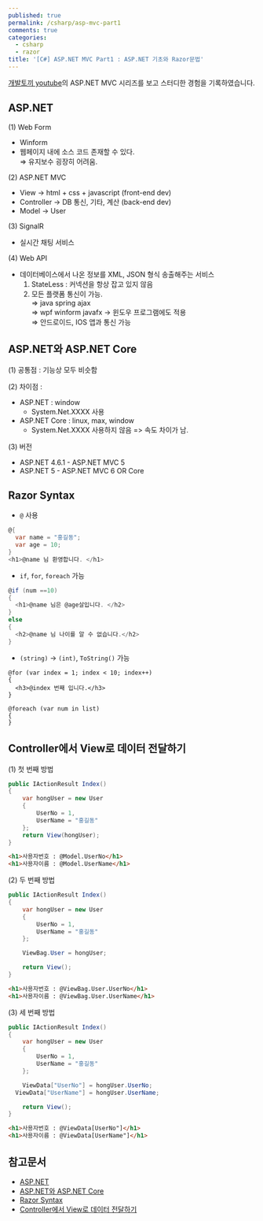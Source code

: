 ```yaml
---
published: true
permalink: /csharp/asp-mvc-part1
comments: true
categories:
  - csharp
  - razor
title: '[C#] ASP.NET MVC Part1 : ASP.NET 기초와 Razor문법'
---
```

[개발토끼 youtube](https://www.youtube.com/channel/UCuuyTE8bBNYCujb7mzf8H7w)의 ASP.NET MVC 시리즈를 보고 스터디한 경험을 기록하였습니다.


## ASP.NET 
(1) Web Form
  - Winform 
  - 웹페이지 내에 소스 코드 존재할 수 있다.   
⇒ 유지보수 굉장히 어려움.   

(2) ASP.NET MVC
  - View → html + css + javascript (front-end dev)
  - Controller → DB 통신, 기타, 계산 (back-end dev)
  - Model → User   
  
(3) SignalR
  - 실시간 채팅 서비스 
    
(4) Web API   
- 데이터베이스에서 나온 정보를 XML, JSON 형식 송출해주는 서비스   
  1) StateLess : 커넥션을 항상 잡고 있지 않음   
  2) 모든 플랫폼 통신이 가능.   
⇒ java spring ajax  
⇒ wpf winform javafx → 윈도우 프로그램에도 적용  
⇒ 안드로이드, IOS 앱과 통신 가능    
  
    
      
        
        

## ASP.NET와 ASP.NET Core 
(1) 공통점 : 기능상 모두 비슷함    

(2) 차이점 : 
- ASP.NET : window 
  - System.Net.XXXX 사용 
- ASP.NET Core : linux, max, window 
  - System.Net.XXXX 사용하지 않음 => 속도 차이가 남.  

(3) 버전 
- ASP.NET 4.6.1 - ASP.NET MVC 5
- ASP.NET 5 - ASP.NET MVC 6 OR Core  
  
    
      
        
        

## Razor Syntax
- `@` 사용   

```c#
@{
  var name = "홍길동";
  var age = 10; 
}
<h1>@name 님 환영합니다. </h1>
```

- `if`, `for`, `foreach` 가능  

```c#
@if (num ==10)
{
  <h1>@name 님은 @age살입니다. </h2>
}
else
{
  <h2>@name 님 나이를 알 수 없습니다.</h2>
}
```

- `(string)` -> `(int)`, `ToString()` 가능  

```
@for (var index = 1; index < 10; index++)
{
  <h3>@index 번째 입니다.</h3>
}

@foreach (var num in list)
{
}
```
  
  
    
      
        
        
## Controller에서 View로 데이터 전달하기 
(1) 첫 번째 방법   

```c#
public IActionResult Index()
{
	var hongUser = new User
	{
		UserNo = 1,
		UserName = "홍길동"
	};
	return View(hongUser);
}
```  

```html
<h1>사용자번호 : @Model.UserNo</h1>
<h1>사용자이름 : @Model.UserName</h1>
```


(2) 두 번째 방법   

```c#
public IActionResult Index()
{
	var hongUser = new User
	{
		UserNo = 1,
		UserName = "홍길동"
	};

	ViewBag.User = hongUser; 

	return View();
}
```  

```html
<h1>사용자번호 : @ViewBag.User.UserNo</h1>
<h1>사용자이름 : @ViewBag.User.UserName</h1>
```


(3) 세 번째 방법   

```c#
public IActionResult Index()
{
	var hongUser = new User
	{
		UserNo = 1,
		UserName = "홍길동"
	};

	ViewData["UserNo"] = hongUser.UserNo;
  ViewData["UserName"] = hongUser.UserName;

	return View();
}
```  

```html
<h1>사용자번호 : @ViewData[UserNo"]</h1>
<h1>사용자이름 : @ViewData[UserName"]</h1>
```





## 참고문서 
- [ASP.NET](https://www.youtube.com/watch?v=Y_X4A0P06Os)
- [ASP.NET와 ASP.NET Core](https://www.youtube.com/watch?v=Y_X4A0P06Os)
- [Razor Syntax](https://www.youtube.com/watch?v=GRHy0FgrJrw)
- [Controller에서 View로 데이터 전달하기](https://www.youtube.com/watch?v=TTQW2ou3w7c)

